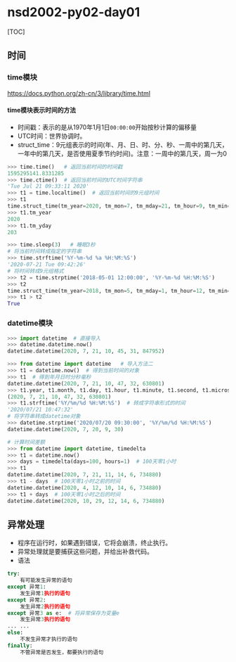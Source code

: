 # nsd2002-py02-day01

[TOC]

## 时间

### time模块

https://docs.python.org/zh-cn/3/library/time.html

#### time模块表示时间的方法

- 时间戳：表示的是从1970年1月1日`00:00:00`开始按秒计算的偏移量
- UTC时间：世界协调时。
- struct_time：9元组表示的时间(年、月、日、时、分、秒、一周中的第几天，一年中的第几天，是否使用夏季节约时间)。注意：一周中的第几天，周一为0

```python
>>> time.time()   # 返回当前时间的时间戳
1595295141.8331285
>>> time.ctime()  # 返回当前时间的UTC时间字符串
'Tue Jul 21 09:33:11 2020'
>>> t1 = time.localtime()  # 返回当前时间的9元组时间
>>> t1
time.struct_time(tm_year=2020, tm_mon=7, tm_mday=21, tm_hour=9, tm_min=33, tm_sec=53, tm_wday=1, tm_yday=203, tm_isdst=0)
>>> t1.tm_year
2020
>>> t1.tm_yday
203

>>> time.sleep(3)   # 睡眠3秒
# 将当前时间转成指定的字符串
>>> time.strftime('%Y-%m-%d %a %H:%M:%S')
'2020-07-21 Tue 09:42:26'
# 将时间转成9元组格式
>>> t2 = time.strptime('2018-05-01 12:00:00', '%Y-%m-%d %H:%M:%S')
>>> t2
time.struct_time(tm_year=2018, tm_mon=5, tm_mday=1, tm_hour=12, tm_min=0, tm_sec=0, tm_wday=1, tm_yday=121, tm_isdst=-1)
>>> t1 > t2
True
```

### datetime模块

```python
>>> import datetime  # 直接导入
>>> datetime.datetime.now()
datetime.datetime(2020, 7, 21, 10, 45, 31, 847952)

>>> from datetime import datetime   # 导入方法二
>>> t1 = datetime.now()  # 得到当前时间的对象
>>> t1  # 得到年月日时分秒毫秒
datetime.datetime(2020, 7, 21, 10, 47, 32, 630801)
>>> t1.year, t1.month, t1.day, t1.hour, t1.minute, t1.second, t1.microsecond
(2020, 7, 21, 10, 47, 32, 630801)
>>> t1.strftime('%Y/%m/%d %H:%M:%S')  # 转成字符串形式的时间
'2020/07/21 10:47:32'
# 将字符串转成datetime对象
>>> datetime.strptime('2020/07/20 09:30:00', '%Y/%m/%d %H:%M:%S')
datetime.datetime(2020, 7, 20, 9, 30)

# 计算时间差额
>>> from datetime import datetime, timedelta
>>> t1 = datetime.now()
>>> days = timedelta(days=100, hours=1)  # 100天零1小时
>>> t1
datetime.datetime(2020, 7, 21, 11, 14, 6, 734880)
>>> t1 - days  # 100天零1小时之前的时间
datetime.datetime(2020, 4, 12, 10, 14, 6, 734880)
>>> t1 + days  # 100天零1小时之后的时间
datetime.datetime(2020, 10, 29, 12, 14, 6, 734880)
```

## 异常处理

- 程序在运行时，如果遇到错误，它将会崩溃，终止执行。
- 异常处理就是要捕获这些问题，并给出补救代码。
- 语法

```python
try:
    有可能发生异常的语句
except 异常1:
    发生异常1执行的语句
except 异常2:
    发生异常2执行的语句
except 异常3 as e:  # 将异常保存为变量e
    发生异常3执行的语句
... ...
else:
    不发生异常才执行的语句
finally:
    不管异常是否发生，都要执行的语句
```





